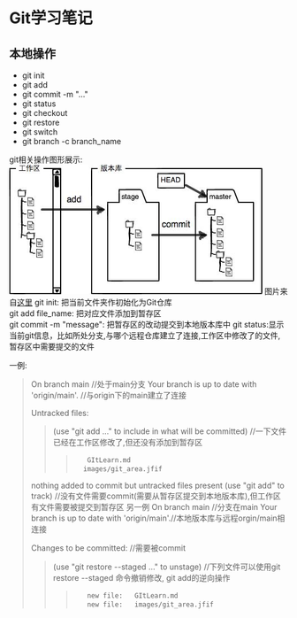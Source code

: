 # Git学习笔记

## 本地操作

- git init
- git add
- git commit -m "..."  
- git status
- git checkout
- git restore  
- git switch
- git branch -c branch_name

git相关操作图形展示:
![git_area](/images/git_area.jfif)
图片来自[这里](https://www.liaoxuefeng.com/wiki/896043488029600/897271968352576)
git init: 把当前文件夹作初始化为Git仓库  
git add file_name: 把对应文件添加到暂存区  
git commit -m "message": 把暂存区的改动提交到本地版本库中
git status:显示当前git信息，比如所处分支,与哪个远程仓库建立了连接,工作区中修改了的文件,暂存区中需要提交的文件

一例:
>On branch main //处于main分支
>Your branch is up to date with 'origin/main'. //与origin下的main建立了连接
>
>Untracked files:
>>(use "git add <file>..." to include in what will be committed)  //一下文件已经在工作区修改了,但还没有添加到暂存区
>>>        GItLearn.md
>>>       images/git_area.jfif
>
>nothing added to commit but untracked files present (use "git add" to track)  //没有文件需要commit(需要从暂存区提交到本地版本库),但工作区有文件需要被提交到暂存区
另一例
>On branch main //分支在main
>Your branch is up to date with 'origin/main'.//本地版本库与远程orgin/main相连接
>
>Changes to be committed: //需要被commit
>>(use "git restore --staged <file>..." to unstage) //下列文件可以使用git restore --staged 命令撤销修改, git add的逆向操作
>>>        new file:   GItLearn.md
>>>        new file:   images/git_area.jfif


